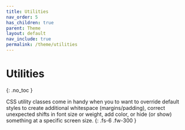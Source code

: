 ```yaml
---
title: Utilities
nav_order: 5
has_children: true
parent: Theme
layout: default
nav_include: true
permalink: /theme/utilities
---
```


# Utilities
{: .no_toc }

CSS utility classes come in handy when you to want to override default styles to create additional whitespace (margins/padding), correct unexpected shifts in font size or weight, add color, or hide (or show) something at a specific screen size.
{: .fs-6 .fw-300 }
